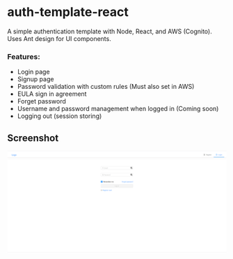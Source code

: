 # auth-template-react

A simple authentication template with Node, React, and AWS (Cognito). Uses Ant design for UI components.

### Features: 
- Login page
- Signup page
- Password validation with custom rules (Must also set in AWS)
- EULA sign in agreement
- Forget password
- Username and password management when logged in (Coming soon)
- Logging out (session storing)

## Screenshot
![screenshot](./screen.PNG)